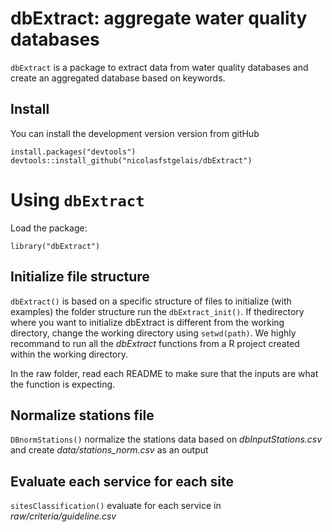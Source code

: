 # dbExtract: aggregate water quality databases
 `dbExtract` is a package to extract data from water quality databases and create an aggregated database based on keywords.

 ## Install

 You can install the development version version from gitHub

 ```{r eval=FALSE}
 install.packages("devtools")
 devtools::install_github("nicolasfstgelais/dbExtract")
 ```
 # Using `dbExtract`

 Load the package:

 ```{r}
 library("dbExtract")
 ```
## Initialize  file structure
`dbExtract()` is based on a specific structure of files to initialize (with examples) the folder structure run the `dbExtract_init()`.
If thedirectory where you want to initialize dbExtract is different from the working directory, change the working directory using `setwd(path)`. We highly recommand to run all the *dbExtract* functions from a R project created within the working directory.  

In the raw folder, read each README to make sure that the inputs are what the function is expecting.

## Normalize stations file
 `DBnormStations()`  normalize the stations data based on *dbInputStations.csv* and create *data/stations_norm.csv* as an output

## Evaluate each service for each site
`sitesClassification()` evaluate for each service in *raw/criteria/guideline.csv*
